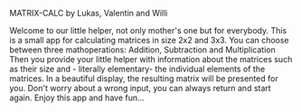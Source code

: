 MATRIX-CALC   by Lukas, Valentin and Willi

Welcome to our little helper, not only mother's one but for everybody.
This is a small app for calculating matrices in size 2x2 and 3x3.
You can choose between three mathoperations:
Addition, Subtraction and Multiplication
Then you provide your little helper with information about the matrices such as their size and - literally elementary- the individual elements of the matrices.
In a beautiful display, the resulting matrix will be presented for you.
Don't worry about a wrong input, you can always return and start again.
Enjoy this app and have fun...
